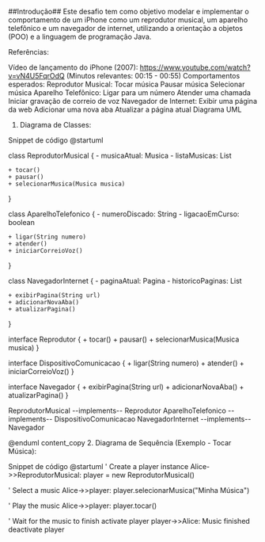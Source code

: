 ##Introdução##
Este desafio tem como objetivo modelar e implementar o comportamento de um iPhone como um reprodutor musical, um aparelho telefônico e um navegador de internet, utilizando a orientação a objetos (POO) e a linguagem de programação Java.

Referências:

Vídeo de lançamento do iPhone (2007): https://www.youtube.com/watch?v=vN4U5FqrOdQ (Minutos relevantes: 00:15 - 00:55)
Comportamentos esperados:
Reprodutor Musical:
Tocar música
Pausar música
Selecionar música
Aparelho Telefônico:
Ligar para um número
Atender uma chamada
Iniciar gravação de correio de voz
Navegador de Internet:
Exibir uma página da web
Adicionar uma nova aba
Atualizar a página atual
Diagrama UML
1. Diagrama de Classes:

Snippet de código
@startuml

class ReprodutorMusical {
    - musicaAtual: Musica
    - listaMusicas: List<Musica>

    + tocar()
    + pausar()
    + selecionarMusica(Musica musica)
}

class AparelhoTelefonico {
    - numeroDiscado: String
    - ligacaoEmCurso: boolean

    + ligar(String numero)
    + atender()
    + iniciarCorreioVoz()
}

class NavegadorInternet {
    - paginaAtual: Pagina
    - historicoPaginas: List<Pagina>

    + exibirPagina(String url)
    + adicionarNovaAba()
    + atualizarPagina()
}

interface Reprodutor {
    + tocar()
    + pausar()
    + selecionarMusica(Musica musica)
}

interface DispositivoComunicacao {
    + ligar(String numero)
    + atender()
    + iniciarCorreioVoz()
}

interface Navegador {
    + exibirPagina(String url)
    + adicionarNovaAba()
    + atualizarPagina()
}

ReprodutorMusical --implements-- Reprodutor
AparelhoTelefonico --implements-- DispositivoComunicacao
NavegadorInternet --implements-- Navegador

@enduml
content_copy
2. Diagrama de Sequência (Exemplo - Tocar Música):

Snippet de código
@startuml
' Create a player instance
Alice->>ReprodutorMusical: player = new ReprodutorMusical()

' Select a music
Alice->>player: player.selecionarMusica("Minha Música")

' Play the music
Alice->>player: player.tocar()

' Wait for the music to finish
activate player
player->>Alice: Music finished
deactivate player


